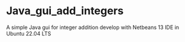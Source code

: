 # Java_gui_add_integers

A simple Java gui for integer addition develop with Netbeans 13 IDE in Ubuntu 22.04 LTS 
